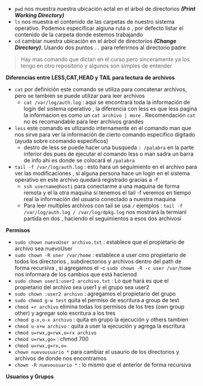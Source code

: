 - `pwd` nos muestra nuestra ubicación actal en el árbol de directorios ***(Print  Working Directory)***
- `ls` nos muestra el contenido de las carpetas de nuestro sistema operativo. Podemos especificar algiuna ruta o , por defecto
  listar el contenido  de la carpeta donde estemos trabajando
- `cd` cambiar nuestra ubicación en el árbol de directorios ***(Change Directory)***. Usando dos puntos `..` para referirnos al directorio padre

> Hay mas comando que dictan en el curso pero sinceramente ya los tengo en otro repositorio y algunos son simples de entender

**Diferencias entre LESS,CAT,HEAD y TAIL para lectura de archivos**

- `cat` por definición este comando se utiliza para concatenar archivos, pero se tambien se puede utilizar para leer archivos
    - `cat /var/log/auth.log` : aquí se encontrará toda la información de login del sistema operativo , la diferencia con less es
        que less pagina la informacion es como un `cat archivo | more` . Recomendación `cat` no es recomandable para leer archivos
        grandes
- `less` este comando es utlizando internamente en el comando man que nos sirve para ver la información de cierto comando especifico
    digitado (ayuda sobre ccomando especificos)
    - destro de less se puede hacer una busqueda `: /palabra` en la parte inferior des pues de ejecutar el comando less o man
      sadra un barra de info ahi es donde se colocará el `/palabra`
- `tail -f /var/log/auth.log` : esto hara un seguimiento en el archivo para ver las modificaciones , si alguna persona hace un login
    en el sistema operativo en este archivo quedará registrado gracias a -f
    - `ssh username@hosti` para conectarme a una maquina de forma remota y el la otra maquina si tenemos el tail -f veremos en tiempo real
     la información del usuario conectado a nuestra maquina
    - Para leer multiples archivos con tail se usa `/` ejemplos : `tail -f /var/log/auth.log / /var/log/dpkg.log` nos mostrará la termianl partida
     en dos , haciendo el seguimientos a esos dos archivosi

**Permisos**

- `sudo chown nuevoUser archivo.txt` : establece que el propietario de archivo sea nuevoUser
- `sudo chown -R user /var/home` : establece a user cmo propietario de todos los directorios , subdirectorios y archivos dentro del path
  de forma recursiva , si agregamos el -c `sudo chown -R -c user /var/home` nos informara de los cambios que está hacienod
- `sudo chown user1:user2 arcchivo.txt` : Lo que hará es que el propietario del archivo sea user1 y el grupo sea user2
- `sudo chown :user2 archivo`  : agregamos el propietario del grupo
- `sudo chmod g-w test` quita el permiso de escritura a group de test
- `chmod =r archivo` elimina todas los permisos de los tres (own group other) y agregar solo escritura a los tres
- `chmod g-x,o-x archivo` : quita en grupo la ejecución y others tambien
- `chmod u-x+w archivo` : quita a user la ejecución y agrega la escritura
- `chmod u=rwx,g=rwx,o=rx archivo`
- `chmod u=rwx,go=` : chmod 700
- `chmod u=rwx,g=rx,o=`
- `chown nuevousuario *` para cambiar el usaurio de los directorios y archivos de donde nos encontramos
- `chown -R nuevousuario *` : lo mismo que el anterior de forma recursiva

**Usuarios y Grupos**



